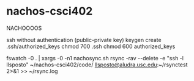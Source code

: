 # nachos-csci402
NACHOOOOS

ssh without authentication (public-private key)
keygen
create .ssh/authorized_keys
chmod 700 .ssh
chmod 600 authorized_keys

fswatch -0 . | xargs -0 -n1 nachosync.sh
rsync -rav --delete -e "ssh -l llsposto" ~/nachos-csci402/code/ llsposto@aludra.usc.edu:~/rsynctest 2>&1 >> ~/rsync.log
